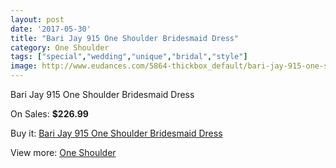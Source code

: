 ```yaml
---
layout: post
date: '2017-05-30'
title: "Bari Jay 915 One Shoulder Bridesmaid Dress"
category: One Shoulder
tags: ["special","wedding","unique","bridal","style"]
image: http://www.eudances.com/5864-thickbox_default/bari-jay-915-one-shoulder-bridesmaid-dress.jpg
---
```

Bari Jay 915 One Shoulder Bridesmaid Dress

On Sales: **$226.99**
<a href="https://www.eudances.com/en/one-shoulder/2063-bari-jay-915-one-shoulder-bridesmaid-dress.html"><amp-img layout="responsive" width="600" height="600" src="//www.eudances.com/5864-thickbox_default/bari-jay-915-one-shoulder-bridesmaid-dress.jpg" alt="Bari Jay 915 One Shoulder Bridesmaid Dress 0" /></a>

Buy it: [Bari Jay 915 One Shoulder Bridesmaid Dress](https://www.eudances.com/en/one-shoulder/2063-bari-jay-915-one-shoulder-bridesmaid-dress.html "Bari Jay 915 One Shoulder Bridesmaid Dress")

View more: [One Shoulder](https://www.eudances.com/en/23-one-shoulder "One Shoulder")